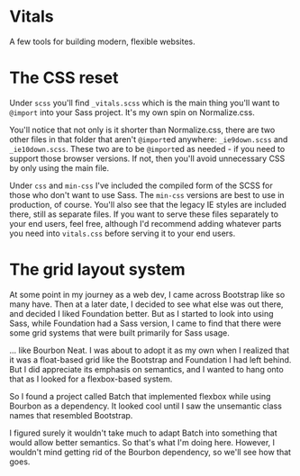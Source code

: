 # Vitals

A few tools for building modern, flexible websites.

# The CSS reset

Under `scss` you'll find `_vitals.scss` which is the main thing you'll want to
`@import` into your Sass project. It's my own spin on Normalize.css.

You'll notice that not only is it shorter than Normalize.css, there are two
other files in that folder that aren't `@import`ed anywhere: `_ie9down.scss`
and `_ie10down.scss`. These two are to be `@import`ed as needed - if you need to
support those browser versions. If not, then you'll avoid unnecessary CSS by
only using the main file.

Under `css` and `min-css` I've included the compiled form of the SCSS for those
who don't want to use Sass. The `min-css` versions are best to use in
production, of course. You'll also see that the legacy IE styles are included
there, still as separate files. If you want to serve these files separately to
your end users, feel free, although I'd recommend adding whatever parts you need
into `vitals.css` before serving it to your end users.

# The grid layout system

At some point in my journey as a web dev, I came across Bootstrap like so many have.
Then at a later date, I decided to see what else was out there, and decided I
liked Foundation better. But as I started to look into using Sass, while Foundation
had a Sass version, I came to find that there were some grid systems that were
built primarily for Sass usage.

... like Bourbon Neat. I was about to adopt it as my own when I realized that
it was a float-based grid like the Bootstrap and Foundation I had left behind.
But I did appreciate its emphasis on semantics, and I wanted to hang onto that
as I looked for a flexbox-based system.

So I found a project called Batch that implemented flexbox while using Bourbon
as a dependency. It looked cool until I saw the unsemantic class names that
resembled Bootstrap.

I figured surely it wouldn't take much to adapt Batch into something that would
allow better semantics. So that's what I'm doing here. However, I wouldn't mind
getting rid of the Bourbon dependency, so we'll see how that goes.
